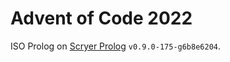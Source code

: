 # Advent of Code 2022

ISO Prolog on [Scryer Prolog](https://github.com/mthom/scryer-prolog) `v0.9.0-175-g6b8e6204`.
